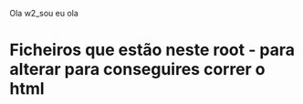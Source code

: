 Ola w2_sou eu ola 


# Ficheiros que estão neste root - para alterar para conseguires correr o html
